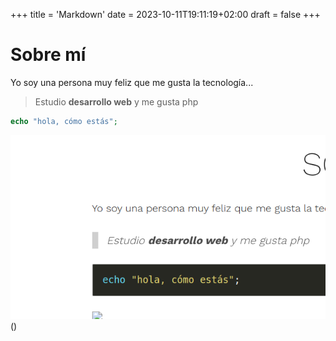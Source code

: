 +++
title = 'Markdown'
date = 2023-10-11T19:11:19+02:00
draft = false
+++

# Sobre mí

Yo soy una persona muy feliz que me gusta la tecnología...    
> Estudio __desarrollo web__ y me gusta php

```php
echo "hola, cómo estás";
```

![img.png](img.png)()
